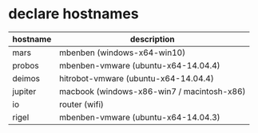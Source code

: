 # declare hostnames

| hostname      | description
| ------------- | ------------- 
| mars          | mbenben (windows-x64-win10)
| probos        | mbenben-vmware (ubuntu-x64-14.04.4)
| deimos        | hitrobot-vmware (ubuntu-x64-14.04.4)
| jupiter       | macbook (windows-x86-win7 / macintosh-x86)
| io            | router (wifi)
| rigel         | mbenben-vmware (ubuntu-x64-14.04.3)
